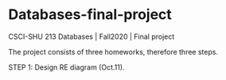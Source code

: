 # Databases-final-project

CSCI-SHU 213 Databases | Fall2020 | Final project

The project consists of three homeworks, therefore three steps.

STEP 1: Design RE diagram (Oct.11).
